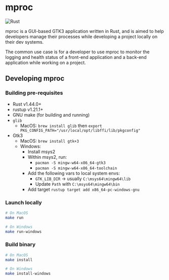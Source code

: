 # mproc

![Rust](https://github.com/ddubson/mproc/workflows/Rust/badge.svg)

mproc is a GUI-based GTK3 application written in Rust, and is aimed to help developers manage their processes while developing
a project locally on their dev systems.

The common use case is for a developer to use mproc to monitor the logging and health status of a 
front-end application and a back-end application while working on a project.

## Developing mproc

### Building pre-requisites

- Rust v1.44.0+
- rustup v1.21.1+
- GNU make (for building and running)
- `glib`
    - MacOS: `brew install glib` then `export PKG_CONFIG_PATH="/usr/local/opt/libffi/lib/pkgconfig"`
- Gtk3
    - MacOS: `brew install gtk+3`
    - Windows:
      - Install msys2
      - Within msys2, run:
        - `pacman -S mingw-w64-x86_64-gtk3`
        - `pacman -S mingw-w64-x86_64-toolchain`
      - Add the following vars to local system envs:
        - `GTK_LIB_DIR` -> usually `C:\msys64\mingw64\lib`
        - Update `Path` with `C:\msys64\mingw64\bin`
      - Add target `rustup target add x86_64-pc-windows-gnu`

### Launch locally

```bash
# On MacOS
make run

# On Windows
make run-windows
```

### Build binary

```bash
# On MacOS
make install

# On Windows
make install-windows
```
